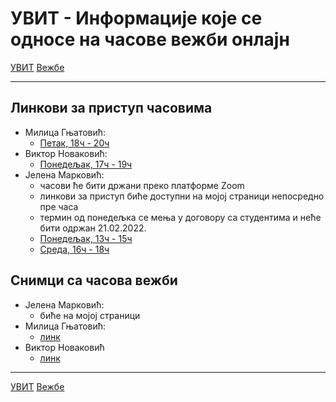 # УВИТ - Информације које се односе на часове вежби онлајн

[УВИТ](../../README.md) [Вежбе](../README.md)

---

## Линкови за приступ часовима

- Милица Гњатовић:
    - [Петак, 18ч - 20ч](https://matf.webex.com/matf/j.php?MTID=mcf5ae3fc0a97160d3b8868b1acb008e4)
- Виктор Новаковић:
    - [Понедељак, 17ч - 19ч](https://matf.webex.com/matf/j.php?MTID=m869bb786267a138fa4ec07fdc018aaf5)
- Јелена Марковић:
    - часови ће бити држани преко платформе Zoom
    - линкови за приступ биће доступни на мојој страници непосредно пре часа
    - термин од понедељка се мења у договору са студентима и неће бити одржан 21.02.2022.
    - [Понедељак, 13ч - 15ч](http://www.matf.bg.ac.rs/p/jelena-markovic/nastava/)
    - [Среда, 16ч - 18ч](http://www.matf.bg.ac.rs/p/jelena-markovic/nastava/)

## Снимци са часова вежби
- Јелена Марковић:
    - биће на мојој страници
- Милица Гњатовић:
    - [линк](https://youtube.com/playlist?list=PLHJgxDuROJ6RBk8SS2-mxjUfYN2S1FDu0)
- Виктор Новаковић
    - [линк](https://youtube.com/playlist?list=PL3EwE8UkBYWG9WGba-9D3c7w11bYL7758)

--- 

[УВИТ](../../README.md) [Вежбе](../README.md)
